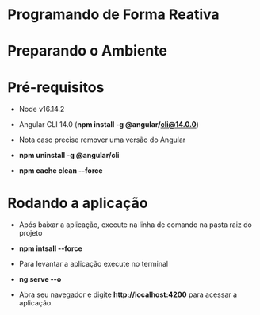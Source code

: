 # Programando de Forma Reativa
# Preparando o Ambiente

# Pré-requisitos
- Node v16.14.2
- Angular CLI 14.0 (**npm install -g @angular/cli@14.0.0**)

- Nota caso precise remover uma versão do Angular
- **npm uninstall -g @angular/cli**
- **npm cache clean --force**

# Rodando a aplicação

- Após baixar a aplicação, execute na linha de comando na pasta raiz do projeto
- **npm intsall --force**

- Para levantar a aplicação execute no terminal
- **ng serve --o**
- Abra seu navegador e digite **http://localhost:4200** para acessar a aplicação.


